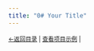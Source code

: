 ```yaml
---
title: "0# Your Title"
---
```

<small><a href="./">←返回目录</a> | <a href="https://kdxhub.github.io/random_name_picker/">查看项目示例</a> | </small><br>
